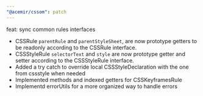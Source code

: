 ```yaml
---
"@acemir/cssom": patch
---
```


feat: sync common rules interfaces

- CSSRule `parentRule` and `parentStyleSheet`, are now prototype getters to be readonly according to the CSSRule interface.
- CSSStyleRule `selectorText` and `style` are now prototype getter and setter according to the CSSStyleRule interface.
- Added a try catch to override local CSSStyleDeclaration with the one from cssstyle when needed
- Implemented methods and indexed getters for CSSKeyframesRule
- Implementd errorUtils for a more organized way to handle errors
